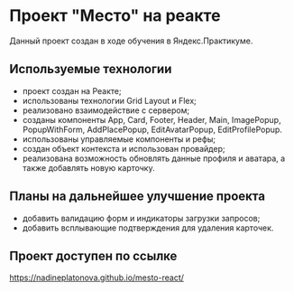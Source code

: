 # Проект "Место" на реакте

Данный проект создан в ходе обучения в Яндекс.Практикуме.

## Используемые технологии

* проект создан на Реакте;
* использованы технологии Grid Layout и Flex;
* реализовано взаимодействие с сервером;
* созданы компоненты App, Card, Footer, Header, Main, ImagePopup, PopupWithForm, AddPlacePopup, EditAvatarPopup, EditProfilePopup.
* использованы управляемые компоненты и рефы;
* создан объект контекста и использован провайдер;
* реализована возможность обновлять данные профиля и аватара, а также добавлять новую карточку.

## Планы на дальнейшее улучшение проекта

* добавить валидацию форм и индикаторы загрузки запросов;
* добавить всплывающие подтверждения для удаления карточек.

## Проект доступен по ссылке
https://nadineplatonova.github.io/mesto-react/